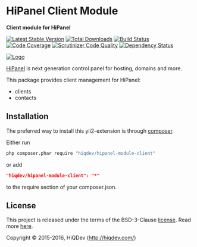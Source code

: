 HiPanel Client Module
=====================

**Client module for HiPanel**

[![Latest Stable Version](https://poser.pugx.org/hiqdev/hipanel-module-client/v/stable)](https://packagist.org/packages/hiqdev/hipanel-module-client)
[![Total Downloads](https://poser.pugx.org/hiqdev/hipanel-module-client/downloads)](https://packagist.org/packages/hiqdev/hipanel-module-client)
[![Build Status](https://img.shields.io/travis/hiqdev/hipanel-module-client.svg)](https://travis-ci.org/hiqdev/hipanel-module-client)
[![Code Coverage](https://scrutinizer-ci.com/g/hiqdev/hipanel-module-client/badges/coverage.png?b=master)](https://scrutinizer-ci.com/g/hiqdev/hipanel-module-client/?branch=master)
[![Scrutinizer Code Quality](https://scrutinizer-ci.com/g/hiqdev/hipanel-module-client/badges/quality-score.png?b=master)](https://scrutinizer-ci.com/g/hiqdev/hipanel-module-client/?branch=master)
[![Dependency Status](https://www.versioneye.com/php/hiqdev:hipanel-module-client/dev-master/badge.svg)](https://www.versioneye.com/php/hiqdev:hipanel-module-client/dev-master)

[![Logo](https://raw.githubusercontent.com/hiqdev/hipanel-core/master/docs/logo.png)](https://hipanel.com/)

[HiPanel](http://hipanel.com) is next generation control panel for hosting, domains and more.

This package provides client management for HiPanel:

* clients
* contacts

## Installation

The preferred way to install this yii2-extension is through [composer](http://getcomposer.org/download/).

Either run

```sh
php composer.phar require "hiqdev/hipanel-module-client"
```

or add

```json
"hiqdev/hipanel-module-client": "*"
```

to the require section of your composer.json.

## License

This project is released under the terms of the BSD-3-Clause [license](LICENSE).
Read more [here](http://choosealicense.com/licenses/bsd-3-clause).

Copyright © 2015-2016, HiQDev (http://hiqdev.com/)
